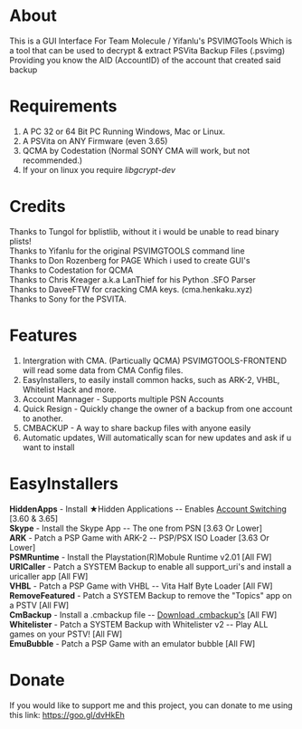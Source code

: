 # About
This is a GUI Interface For Team Molecule / Yifanlu's PSVIMGTools 
Which is a tool that can be used to decrypt & extract PSVita Backup Files (.psvimg) Providing you know the AID (AccountID)
of the account that created said backup

# Requirements
1. A PC 32 or 64 Bit PC Running Windows, Mac or Linux. 
2. A PSVita on ANY Firmware (even 3.65)
3. QCMA by Codestation (Normal SONY CMA will work, but not recommended.)
4. If your on linux you require *libgcrypt-dev*

# Credits
Thanks to Tungol for bplistlib, without it i would be unable to read binary plists!               
Thanks to Yifanlu for the original PSVIMGTOOLS command line                 
Thanks to Don Rozenberg for PAGE Which i used to create GUI's                  
Thanks to Codestation for QCMA                  
Thanks to Chris Kreager a.k.a LanThief for his Python .SFO Parser             
Thanks to DaveeFTW for cracking CMA keys. (cma.henkaku.xyz)               
Thanks to Sony for the PSVITA.               

# Features
1. Intergration with CMA. (Particually QCMA) PSVIMGTOOLS-FRONTEND will read some data from CMA Config files.
2. EasyInstallers, to easily install common hacks, such as ARK-2, VHBL, Whitelist Hack and more.
3. Account Mannager - Supports multiple PSN Accounts
5. Quick Resign - Quickly change the owner of a backup from one account to another.
6. CMBACKUP - A way to share backup files with anyone easily
7. Automatic updates, Will automatically scan for new updates and ask if u want to install

# EasyInstallers
**HiddenApps** - Install ★Hidden Applications -- Enables [Account Switching](https://pastebin.com/raw/CiTUyjr4) [3.60 & 3.65]      
**Skype** - Install the Skype App -- The one from PSN [3.63 Or Lower]                                                
**ARK** - Patch a PSP Game with ARK-2 -- PSP/PSX ISO Loader [3.63 Or Lower]                                    
**PSMRuntime** - Install the Playstation(R)Mobule Runtime v2.01 [All FW]                                       
**URICaller** - Patch a SYSTEM Backup to enable all support_uri's and install a uricaller app [All FW]                      
**VHBL** - Patch a PSP Game with VHBL -- Vita Half Byte Loader [All FW]                             
**RemoveFeatured** - Patch a SYSTEM Backup to remove the "Topics" app on a PSTV [All FW]                                
**CmBackup** - Install a .cmbackup file -- [Download .cmbackup's](https://drive.google.com/open?id=0B8wXQbm9DD-6UndjcWFWNV9JTlk) [All FW]                                       
**Whitelister** - Patch a SYSTEM Backup with Whitelister v2 -- Play ALL games on your PSTV! [All FW]                      
**EmuBubble** - Patch a PSP Game with an emulator bubble [All FW]               

# Donate
If you would like to support me and this project, you can donate to me using this link:
https://goo.gl/dvHkEh
